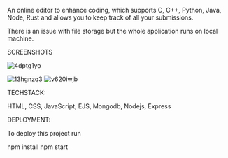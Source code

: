 An online editor to enhance coding, which supports C, C++, Python, Java, Node, Rust and allows you to keep track of all your submissions.

There is an issue with file storage but the whole application runs on local machine.

SCREENSHOTS



![4dptg1yo](https://github.com/user-attachments/assets/7e5c2fdf-6de4-4bac-b2ec-319de41584e4)


![13hgnzq3](https://github.com/user-attachments/assets/85324a8e-332d-49b9-8827-0e1eed705971)
![v620iwjb](https://github.com/user-attachments/assets/754cbdb3-ec48-4536-a4e1-45d890c31a54)

TECHSTACK:

HTML, CSS, JavaScript, EJS, Mongodb, Nodejs, Express

DEPLOYMENT:

 To deploy this project run
 
   npm install
  npm start
